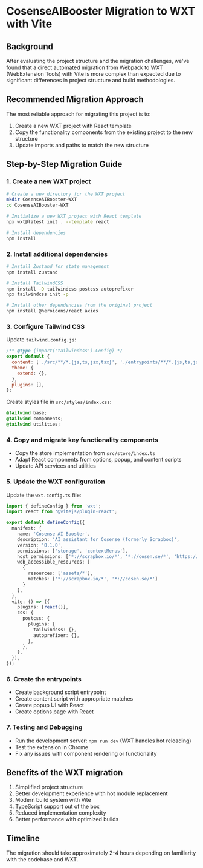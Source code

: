 # CosenseAIBooster Migration to WXT with Vite

## Background
After evaluating the project structure and the migration challenges, we've found that a direct automated migration from Webpack to WXT (WebExtension Tools) with Vite is more complex than expected due to significant differences in project structure and build methodologies.

## Recommended Migration Approach
The most reliable approach for migrating this project is to:

1. Create a new WXT project with React template
2. Copy the functionality components from the existing project to the new structure
3. Update imports and paths to match the new structure

## Step-by-Step Migration Guide

### 1. Create a new WXT project
```bash
# Create a new directory for the WXT project
mkdir CosenseAIBooster-WXT
cd CosenseAIBooster-WXT

# Initialize a new WXT project with React template
npx wxt@latest init . --template react

# Install dependencies
npm install
```

### 2. Install additional dependencies
```bash
# Install Zustand for state management
npm install zustand

# Install TailwindCSS
npm install -D tailwindcss postcss autoprefixer
npx tailwindcss init -p

# Install other dependencies from the original project
npm install @heroicons/react axios
```

### 3. Configure Tailwind CSS
Update `tailwind.config.js`:
```javascript
/** @type {import('tailwindcss').Config} */
export default {
  content: ['./src/**/*.{js,ts,jsx,tsx}', './entrypoints/**/*.{js,ts,jsx,tsx,html}'],
  theme: {
    extend: {},
  },
  plugins: [],
};
```

Create styles file in `src/styles/index.css`:
```css
@tailwind base;
@tailwind components;
@tailwind utilities;
```

### 4. Copy and migrate key functionality components
- Copy the store implementation from `src/store/index.ts`
- Adapt React components from options, popup, and content scripts
- Update API services and utilities

### 5. Update the WXT configuration
Update the `wxt.config.ts` file:
```typescript
import { defineConfig } from 'wxt';
import react from '@vitejs/plugin-react';

export default defineConfig({
  manifest: {
    name: 'Cosense AI Booster',
    description: 'AI assistant for Cosense (formerly Scrapbox)',
    version: '0.1.0',
    permissions: ['storage', 'contextMenus'],
    host_permissions: ['*://scrapbox.io/*', '*://cosen.se/*', 'https://api.openai.com/*'],
    web_accessible_resources: [
      {
        resources: ['assets/*'],
        matches: ['*://scrapbox.io/*', '*://cosen.se/*']
      }
    ],
  },
  vite: () => ({
    plugins: [react()],
    css: {
      postcss: {
        plugins: {
          tailwindcss: {},
          autoprefixer: {},
        },
      },
    },
  }),
});
```

### 6. Create the entrypoints
- Create background script entrypoint
- Create content script with appropriate matches
- Create popup UI with React
- Create options page with React

### 7. Testing and Debugging
- Run the development server: `npm run dev` (WXT handles hot reloading)
- Test the extension in Chrome
- Fix any issues with component rendering or functionality

## Benefits of the WXT migration
1. Simplified project structure
2. Better development experience with hot module replacement
3. Modern build system with Vite
4. TypeScript support out of the box
5. Reduced implementation complexity
6. Better performance with optimized builds

## Timeline
The migration should take approximately 2-4 hours depending on familiarity with the codebase and WXT.
